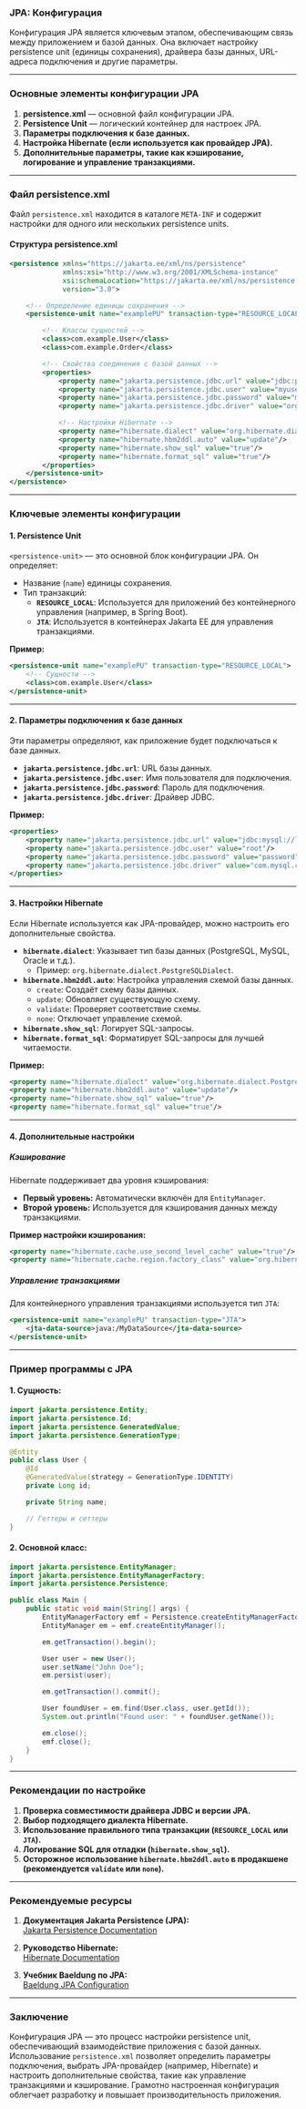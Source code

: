 ### **JPA: Конфигурация**

Конфигурация JPA является ключевым этапом, обеспечивающим связь между приложением и базой данных. Она включает настройку persistence unit (единицы сохранения), драйвера базы данных, URL-адреса подключения и другие параметры.

---

### **Основные элементы конфигурации JPA**

1. **persistence.xml** — основной файл конфигурации JPA.
2. **Persistence Unit** — логический контейнер для настроек JPA.
3. **Параметры подключения к базе данных.**
4. **Настройка Hibernate (если используется как провайдер JPA).**
5. **Дополнительные параметры, такие как кэширование, логирование и управление транзакциями.**

---

### **Файл persistence.xml**

Файл `persistence.xml` находится в каталоге `META-INF` и содержит настройки для одного или нескольких persistence units.

#### **Структура persistence.xml**
```xml
<persistence xmlns="https://jakarta.ee/xml/ns/persistence"
             xmlns:xsi="http://www.w3.org/2001/XMLSchema-instance"
             xsi:schemaLocation="https://jakarta.ee/xml/ns/persistence https://jakarta.ee/xml/ns/persistence/persistence_3_0.xsd"
             version="3.0">

    <!-- Определение единицы сохранения -->
    <persistence-unit name="examplePU" transaction-type="RESOURCE_LOCAL">

        <!-- Классы сущностей -->
        <class>com.example.User</class>
        <class>com.example.Order</class>

        <!-- Свойства соединения с базой данных -->
        <properties>
            <property name="jakarta.persistence.jdbc.url" value="jdbc:postgresql://localhost:5432/mydb"/>
            <property name="jakarta.persistence.jdbc.user" value="myuser"/>
            <property name="jakarta.persistence.jdbc.password" value="mypassword"/>
            <property name="jakarta.persistence.jdbc.driver" value="org.postgresql.Driver"/>

            <!-- Настройки Hibernate -->
            <property name="hibernate.dialect" value="org.hibernate.dialect.PostgreSQLDialect"/>
            <property name="hibernate.hbm2ddl.auto" value="update"/>
            <property name="hibernate.show_sql" value="true"/>
            <property name="hibernate.format_sql" value="true"/>
        </properties>
    </persistence-unit>
</persistence>
```

---

### **Ключевые элементы конфигурации**

#### **1. Persistence Unit**
`<persistence-unit>` — это основной блок конфигурации JPA. Он определяет:
- Название (`name`) единицы сохранения.
- Тип транзакций:
  - **`RESOURCE_LOCAL`**: Используется для приложений без контейнерного управления (например, в Spring Boot).
  - **`JTA`**: Используется в контейнерах Jakarta EE для управления транзакциями.

**Пример:**
```xml
<persistence-unit name="examplePU" transaction-type="RESOURCE_LOCAL">
    <!-- Сущности -->
    <class>com.example.User</class>
</persistence-unit>
```

---

#### **2. Параметры подключения к базе данных**
Эти параметры определяют, как приложение будет подключаться к базе данных.

- **`jakarta.persistence.jdbc.url`**: URL базы данных.
- **`jakarta.persistence.jdbc.user`**: Имя пользователя для подключения.
- **`jakarta.persistence.jdbc.password`**: Пароль для подключения.
- **`jakarta.persistence.jdbc.driver`**: Драйвер JDBC.

**Пример:**
```xml
<properties>
    <property name="jakarta.persistence.jdbc.url" value="jdbc:mysql://localhost:3306/mydb"/>
    <property name="jakarta.persistence.jdbc.user" value="root"/>
    <property name="jakarta.persistence.jdbc.password" value="password"/>
    <property name="jakarta.persistence.jdbc.driver" value="com.mysql.cj.jdbc.Driver"/>
</properties>
```

---

#### **3. Настройки Hibernate**
Если Hibernate используется как JPA-провайдер, можно настроить его дополнительные свойства.

- **`hibernate.dialect`**: Указывает тип базы данных (PostgreSQL, MySQL, Oracle и т.д.).
  - Пример: `org.hibernate.dialect.PostgreSQLDialect`.
- **`hibernate.hbm2ddl.auto`**: Настройка управления схемой базы данных.
  - `create`: Создаёт схему базы данных.
  - `update`: Обновляет существующую схему.
  - `validate`: Проверяет соответствие схемы.
  - `none`: Отключает управление схемой.
- **`hibernate.show_sql`**: Логирует SQL-запросы.
- **`hibernate.format_sql`**: Форматирует SQL-запросы для лучшей читаемости.

**Пример:**
```xml
<property name="hibernate.dialect" value="org.hibernate.dialect.PostgreSQLDialect"/>
<property name="hibernate.hbm2ddl.auto" value="update"/>
<property name="hibernate.show_sql" value="true"/>
<property name="hibernate.format_sql" value="true"/>
```

---

#### **4. Дополнительные настройки**

##### **Кэширование**
Hibernate поддерживает два уровня кэширования:
- **Первый уровень:** Автоматически включён для `EntityManager`.
- **Второй уровень:** Используется для кэширования данных между транзакциями.

**Пример настройки кэширования:**
```xml
<property name="hibernate.cache.use_second_level_cache" value="true"/>
<property name="hibernate.cache.region.factory_class" value="org.hibernate.cache.jcache.JCacheRegionFactory"/>
```

##### **Управление транзакциями**
Для контейнерного управления транзакциями используется тип `JTA`:
```xml
<persistence-unit name="examplePU" transaction-type="JTA">
    <jta-data-source>java:/MyDataSource</jta-data-source>
</persistence-unit>
```

---

### **Пример программы с JPA**

#### **1. Сущность:**
```java
import jakarta.persistence.Entity;
import jakarta.persistence.Id;
import jakarta.persistence.GeneratedValue;
import jakarta.persistence.GenerationType;

@Entity
public class User {
    @Id
    @GeneratedValue(strategy = GenerationType.IDENTITY)
    private Long id;

    private String name;

    // Геттеры и сеттеры
}
```

#### **2. Основной класс:**
```java
import jakarta.persistence.EntityManager;
import jakarta.persistence.EntityManagerFactory;
import jakarta.persistence.Persistence;

public class Main {
    public static void main(String[] args) {
        EntityManagerFactory emf = Persistence.createEntityManagerFactory("examplePU");
        EntityManager em = emf.createEntityManager();

        em.getTransaction().begin();

        User user = new User();
        user.setName("John Doe");
        em.persist(user);

        em.getTransaction().commit();

        User foundUser = em.find(User.class, user.getId());
        System.out.println("Found user: " + foundUser.getName());

        em.close();
        emf.close();
    }
}
```

---

### **Рекомендации по настройке**

1. **Проверка совместимости драйвера JDBC и версии JPA.**
2. **Выбор подходящего диалекта Hibernate.**
3. **Использование правильного типа транзакции (`RESOURCE_LOCAL` или `JTA`).**
4. **Логирование SQL для отладки (`hibernate.show_sql`).**
5. **Осторожное использование `hibernate.hbm2ddl.auto` в продакшене (рекомендуется `validate` или `none`).**

---

### **Рекомендуемые ресурсы**

1. **Документация Jakarta Persistence (JPA):**  
   [Jakarta Persistence Documentation](https://jakarta.ee/specifications/persistence/)

2. **Руководство Hibernate:**  
   [Hibernate Documentation](https://hibernate.org/documentation/)

3. **Учебник Baeldung по JPA:**  
   [Baeldung JPA Configuration](https://www.baeldung.com/jpa)

---

### **Заключение**

Конфигурация JPA — это процесс настройки persistence unit, обеспечивающий взаимодействие приложения с базой данных. Использование `persistence.xml` позволяет определить параметры подключения, выбрать JPA-провайдер (например, Hibernate) и настроить дополнительные свойства, такие как управление транзакциями и кэширование. Грамотно настроенная конфигурация облегчает разработку и повышает производительность приложения.
